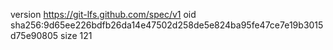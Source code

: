 version https://git-lfs.github.com/spec/v1
oid sha256:9d65ee226bdfb26da14e47502d258de5e824ba95fe47ce7e19b3015d75e90805
size 121
